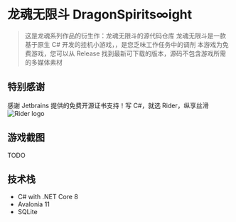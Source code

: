 # 龙魂无限斗 DragonSpirits∞ight

> 这是龙魂系列作品的衍生作：龙魂无限斗的源代码仓库
> 龙魂无限斗是一款基于原生 C# 开发的挂机小游戏，，是您乏味工作任务中的调剂
> 本游戏为免费游戏，您可以从 Release 找到最新可下载的版本，源码不包含游戏所需的多媒体素材

## 特别感谢

感谢 Jetbrains 提供的免费开源证书支持！写 C#，就选 Rider，纵享丝滑
![Rider logo](https://resources.jetbrains.com/storage/products/company/brand/logos/Rider.png)

## 游戏截图

TODO

## 技术栈

- C# with .NET Core 8
- Avalonia 11
- SQLite
